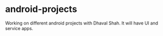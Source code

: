 # android-projects
Working on different android projects with Dhaval Shah. It will have UI and service apps.

